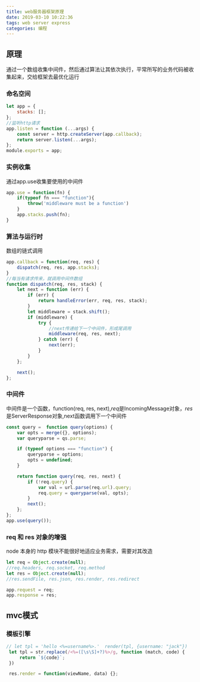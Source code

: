 ```yaml
---
title: web服务器框架原理
date: 2019-03-10 10:22:36
tags: web server express
categories: 编程
---
```

## 原理

通过一个数组收集中间件，然后通过算法让其依次执行，平常所写的业务代码被收集起来，交给框架去最优化运行

### 命名空间

```js
let app = {
    stacks: [];
};
//监听http请求
app.listen = function (...args) {
    const server = http.createServer(app.callback);
    return server.listen(...args);
};
module.exports = app;
```

### 实例收集

通过app.use收集要使用的中间件

```js
app.use = function(fn) {
    if(typeof fn === "function"){
        throw('middleware must be a function')
    }
    app.stacks.push(fn);
}
```

### 算法与运行时

数组的链式调用

```js
app.callback = function(req, res) {
    dispatch(req, res, app.stacks);
}
//每当有请求传来，就调用中间件数组
function dispatch(req, res, stack) {
    let next = function (err) {
        if (err) {
            return handleError(err, req, res, stack);
        }
        let middleware = stack.shift();
        if (middleware) {
            try {
                //next传递给下一个中间件，形成尾调用
                middleware(req, res, next);
            } catch (err) {
                next(err);
            }
        }
    };

    next();
};
```

### 中间件

中间件是一个函数，function(req, res, next),*req*是IncomingMessage对象，*res*是ServerResponse对象,next函数调用下一个中间件

```js
const query =  function query(options) {
    var opts = merge({}, options);
    var queryparse = qs.parse;

    if (typeof options === "function") {
        queryparse = options;
        opts = undefined;
    }

    return function query(req, res, next) {
        if (!req.query) {
            var val = url.parse(req.url).query;
            req.query = queryparse(val, opts);
        }
        next();
    };
};
app.use(query());
```

<!-- more -->

### req 和 res 对象的增强

node 本身的 http 模块不能很好地适应业务需求，需要对其改造

```js
let req = Object.create(null);
//req.headers, req.socket, req.method
let res = Object.create(null);
//res.sendFile, res.json, res.render, res.redirect

app.request = req;
app.response = res;
```

## mvc模式

### 模板引擎

```js
// let tpl = 'hello <%=username%>.'  render(tpl, {username: "jack"})
 let tpl = str.replace(/<%=([\s\S]+?)%>/g, function (match, code) {
     return `${code}`;
 })

 res.render = function(viewName, data) {};
```